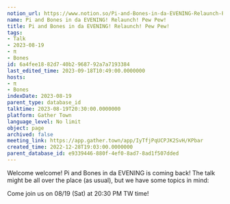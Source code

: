 ```yaml
---
notion_url: https://www.notion.so/Pi-and-Bones-in-da-EVENING-Relaunch-Pew-Pew-6a4fee1882d740b2968792a7a7193384
name: Pi and Bones in da EVENING! Relaunch! Pew Pew!
title: Pi and Bones in da EVENING! Relaunch! Pew Pew!
tags:
- Talk
- 2023-08-19
- π
- Bones
id: 6a4fee18-82d7-40b2-9687-92a7a7193384
last_edited_time: 2023-09-18T10:49:00.0000000
hosts:
- π
- Bones
indexDate: 2023-08-19
parent_type: database_id
talktime: 2023-08-19T20:30:00.0000000
platform: Gather Town
language_level: No limit
object: page
archived: false
meeting_link: https://app.gather.town/app/IyTfjPqUCPJK2SvH/KPbar
created_time: 2022-12-28T19:03:00.0000000
parent_database_id: e9339446-880f-4ef0-8ad7-8ad1f507dded
---
```


Welcome welcome! Pi and Bones in da EVENING is coming back! 
The talk might be all over the place (as usual), but we have some topics in mind:


   
   
   

Come join us on 08/19 (Sat) at 20:30 PM TW time!























